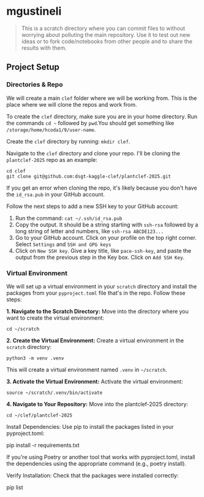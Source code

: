 # mgustineli

> This is a scratch directory where you can commit files to without worrying about polluting the main repository.
> Use it to test out new ideas or to fork code/notebooks from other people and to share the results with them.

## Project Setup
### Directories & Repo
We will create a main `clef` folder where we will be working from. This is the place where we will clone the repos and work from.

To create the `clef` directory, make sure you are in your home directory. Run the commands `cd ~` followed by `pwd`.You should get something like `/storage/home/hcoda1/9/user-name`.

Create the `clef` directory by running: `mkdir clef`.

Navigate to the `clef` directory and clone your repo. I'll be cloning the `plantclef-2025` repo as an example:
```
cd clef
git clone git@github.com:dsgt-kaggle-clef/plantclef-2025.git
```

If you get an error when cloning the repo, it's likely because you don't have the `id_rsa.pub` in your GitHub account.

Follow the next steps to add a new SSH key to your GitHub account:
1. Run the command: `cat ~/.ssh/id_rsa.pub`
2. Copy the output. It should be a string starting with `ssh-rsa` followed by a long string of letter and numbers, like `ssh-rsa ABCDE123...`
3. Go to your GitHub account. Click on your profile on the top right corner. Select `Settings` and `SSH and GPG keys`
4. Click on `New SSH key`. Give a key title, like `pace-ssh-key`, and paste the output from the previous step in the Key box. Click on `Add SSH Key`.

### Virtual Environment
We will set up a virtual environment in your `scratch` directory and install the packages from your `pyproject.toml` file that's in the repo. Follow these steps:

**1. Navigate to the Scratch Directory:** Move into the directory where you want to create the virtual environment:
```
cd ~/scratch
```

**2. Create the Virtual Environment:** Create a virtual environment in the `scratch` directory:
```
python3 -m venv .venv
```
This will create a virtual environment named `.venv` in `~/scratch`.

**3. Activate the Virtual Environment:** Activate the virtual environment:
```
source ~/scratch/.venv/bin/activate
```

**4. Navigate to Your Repository:** Move into the plantclef-2025 directory:
```
cd ~/clef/plantclef-2025
```

Install Dependencies: Use pip to install the packages listed in your pyproject.toml:

pip install -r requirements.txt

If you're using Poetry or another tool that works with pyproject.toml, install the dependencies using the appropriate command (e.g., poetry install).

Verify Installation: Check that the packages were installed correctly:

pip list